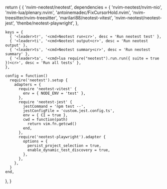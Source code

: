 
return {
  {
    'nvim-neotest/neotest',
    dependencies = {
      'nvim-neotest/nvim-nio',
      'nvim-lua/plenary.nvim',
      'antoinemadec/FixCursorHold.nvim',
      'nvim-treesitter/nvim-treesitter',
      'marilari88/neotest-vitest',
      'nvim-neotest/neotest-jest',
      'thenbe/neotest-playwright',
    },

    keys = {
      { '<leader>tr', '<cmd>Neotest run<cr>', desc = 'Run neotest test' },
      { '<leader>ti', '<cmd>Neotest output<cr>', desc = 'Run neotest output' },
      { '<leader>ts', '<cmd>Neotest summary<cr>', desc = 'Run neotest summary' },
      { '<leader>ta', '<cmd>lua require("neotest").run.run({ suite = true })<cr>', desc = 'Run all tests' },
    },

    config = function()
      require('neotest').setup {
        adapters = {
          require 'neotest-vitest' {
            env = { NODE_ENV = 'test' },
          },
          require 'neotest-jest' {
            jestCommand = 'npm test --',
            jestConfigFile = 'custom.jest.config.ts',
            env = { CI = true },
            cwd = function(path)
              return vim.fn.getcwd()
            end,
          },
          require('neotest-playwright').adapter {
            options = {
              persist_project_selection = true,
              enable_dynamic_test_discovery = true,
            },
          },
        },
      }
    end,
  },
}
